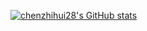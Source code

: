 [![chenzhihui28's GitHub stats](https://github-readme-stats.vercel.app/api?username=chenzhihui28)](https://github.com/chenzhihui28/github-readme-stats)
